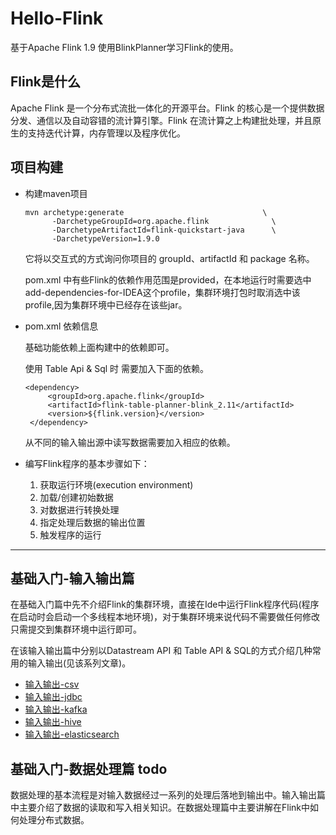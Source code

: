 # Hello-Flink  

 
基于Apache Flink 1.9 使用BlinkPlanner学习Flink的使用。

## Flink是什么 
Apache Flink 是一个分布式流批一体化的开源平台。Flink 的核心是一个提供数据分发、通信以及自动容错的流计算引擎。Flink 在流计算之上构建批处理，并且原生的支持迭代计算，内存管理以及程序优化。

## 项目构建

- 构建maven项目
    ```
    mvn archetype:generate                               \
          -DarchetypeGroupId=org.apache.flink              \
          -DarchetypeArtifactId=flink-quickstart-java      \
          -DarchetypeVersion=1.9.0
    ```
    它将以交互式的方式询问你项目的 groupId、artifactId 和 package 名称。
    
    pom.xml 中有些Flink的依赖作用范围是provided，在本地运行时需要选中add-dependencies-for-IDEA这个profile，集群环境打包时取消选中该profile,因为集群环境中已经存在该些jar。

- pom.xml 依赖信息

   基础功能依赖上面构建中的依赖即可。
   
   使用 Table Api & Sql 时 需要加入下面的依赖。
   ```
   <dependency>
        <groupId>org.apache.flink</groupId>
        <artifactId>flink-table-planner-blink_2.11</artifactId>
        <version>${flink.version}</version>
    </dependency>
   ```
   
   从不同的输入输出源中读写数据需要加入相应的依赖。
   

- 编写Flink程序的基本步骤如下：
    1. 获取运行环境(execution environment)
    2. 加载/创建初始数据
    3. 对数据进行转换处理
    4. 指定处理后数据的输出位置
    5. 触发程序的运行
---

## 基础入门-输入输出篇

在基础入门篇中先不介绍Flink的集群环境，直接在Ide中运行Flink程序代码(程序在启动时会启动一个多线程本地环境)，对于集群环境来说代码不需要做任何修改只需提交到集群环境中运行即可。

在该输入输出篇中分别以Datastream API 和 Table API & SQL的方式介绍几种常用的输入输出(见该系列文章)。
 
-  [输入输出-csv](docs/1.Flink输入输出-csv.md)  
-  [输入输出-jdbc](docs/2.Flink输入输出-jdbc.md)
-  [输入输出-kafka](docs/3.Flink输入输出-kafka.md)
-  [输入输出-hive](docs/4.Flink输入输出-hive.md)
-  [输入输出-elasticsearch](docs/5.Flink输入输出-elasticsearch.md)



## 基础入门-数据处理篇 todo 
数据处理的基本流程是对输入数据经过一系列的处理后落地到输出中。输入输出篇中主要介绍了数据的读取和写入相关知识。在数据处理篇中主要讲解在Flink中如何处理分布式数据。
